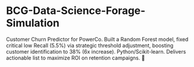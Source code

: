 # BCG-Data-Science-Forage-Simulation
Customer Churn Predictor for PowerCo. Built a Random Forest model, fixed critical low Recall (5.5%) via strategic threshold adjustment, boosting customer identification to 38% (6x increase). Python/Scikit-learn. Delivers actionable list to maximize ROI on retention campaigns. 🚀
